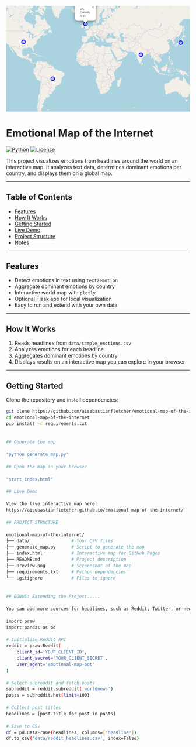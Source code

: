 [![Emotional Map Preview](result-preview.png)](https://aisebastianfletcher.github.io/emotional-map-of-the-internet/)


# Emotional Map of the Internet

[![Python](https://img.shields.io/badge/Python-3.11-blue)](https://www.python.org/)
[![License](https://img.shields.io/badge/License-MIT-green)](LICENSE)

This project visualizes emotions from headlines around the world on an interactive map. It analyzes text data, determines dominant emotions per country, and displays them on a global map.

---

## Table of Contents

- [Features](#features)  
- [How It Works](#how-it-works)  
- [Getting Started](#getting-started)  
- [Live Demo](#live-demo)  
- [Project Structure](#project-structure)  
- [Notes](#notes)

---

## Features

- Detect emotions in text using `text2emotion`  
- Aggregate dominant emotions by country  
- Interactive world map with `plotly`  
- Optional Flask app for local visualization  
- Easy to run and extend with your own data

---

## How It Works

1. Reads headlines from `data/sample_emotions.csv`  
2. Analyzes emotions for each headline  
3. Aggregates dominant emotions by country  
4. Displays results on an interactive map you can explore in your browser  

---

## Getting Started

Clone the repository and install dependencies:

```bash
git clone https://github.com/aisebastianfletcher/emotional-map-of-the-internet.git
cd emotional-map-of-the-internet
pip install -r requirements.txt


## Generate the map

"python generate_map.py"

## Open the map in your browser

"start index.html"

## Live Demo

View the live interactive map here:
https://aisebastianfletcher.github.io/emotional-map-of-the-internet/

## PROJECT STRUCTURE 

emotional-map-of-the-internet/
├── data/                # Your CSV files
├── generate_map.py      # Script to generate the map
├── index.html           # Interactive map for GitHub Pages
├── README.md            # Project description
├── preview.png          # Screenshot of the map
├── requirements.txt     # Python dependencies
└── .gitignore           # Files to ignore


## BONUS: Extending the Project.....

You can add more sources for headlines, such as Reddit, Twitter, or news APIs. Here’s an example of how to fetch Reddit posts using the praw library:

import praw
import pandas as pd

# Initialize Reddit API
reddit = praw.Reddit(
    client_id='YOUR_CLIENT_ID',
    client_secret='YOUR_CLIENT_SECRET',
    user_agent='emotional-map-bot'
)

# Select subreddit and fetch posts
subreddit = reddit.subreddit('worldnews')
posts = subreddit.hot(limit=100)

# Collect post titles
headlines = [post.title for post in posts]

# Save to CSV
df = pd.DataFrame(headlines, columns=['headline'])
df.to_csv('data/reddit_headlines.csv', index=False)

